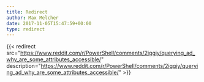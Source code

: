 ```yaml
---
title: Redirect
author: Max Melcher
date: 2017-11-05T15:47:59+00:00
type: redirect
---
```

{{< redirect src="https://www.reddit.com/r/PowerShell/comments/2iggiy/querying_ad_why_are_some_attributes_accessible/" description="https://www.reddit.com/r/PowerShell/comments/2iggiy/querying_ad_why_are_some_attributes_accessible/" >}}
